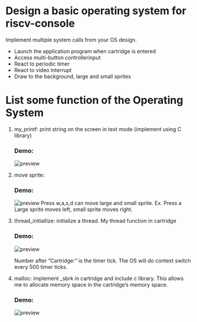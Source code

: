 # Design a basic operating system for riscv-console
Implement multiple system calls from your OS design.
* Launch the application program when cartridge is entered
* Access multi-button controllerinput
* React to periodic timer
* React to video interrupt
* Draw to the background, large and small sprites

# List some function of the Operating System

 

1. my_printf: print string on the screen in text mode (implement using C library)
    ### Demo:
    ![preview](https://imgur.com/Tumx4zu.png)
 


2. move sprite:
    ### Demo:
    ![preview](https://i.imgur.com/qgTSQ9n.png)
    Press w,a,s,d can move large and small sprite.
    Ex. Press a Large sprite moves left, small sprite moves right.

3. thread_initiallize: initialize a thread.
    My thread function in cartridge
    ### Demo:
    ![preview](https://i.imgur.com/utewlfJ.png)
    
    Number after “Cartridge:” is the timer tick. The OS will do context switch every 500 timer ticks.



4. malloc:
    implement _sbrk in cartridge and include c library. This allows me to allocate memory space in the cartridge’s memory space.


    ### Demo:
    ![preview](https://i.imgur.com/Motnjiu.png)

  


